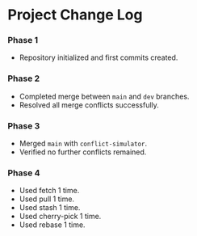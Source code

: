 # Project Change Log
### Phase 1
- Repository initialized and first commits created.

### Phase 2
- Completed merge between `main` and `dev` branches.
- Resolved all merge conflicts successfully.

### Phase 3
- Merged `main` with `conflict-simulator`.
- Verified no further conflicts remained.

### Phase 4
- Used fetch 1 time.
- Used pull 1 time.
- Used stash 1 time.
- Used cherry-pick 1 time.
- Used rebase 1 time.

